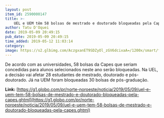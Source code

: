 ```yaml
---
layout: post
item_id: 2590000147
title: >-
    UEL e UEM têm 58 bolsas de mestrado e doutorado bloqueadas pela Capes
author: Tatu D'Oquei
date: 2019-05-09 20:49:15
pub_date: 2019-05-09 20:49:15
time_added: 2019-05-12 11:03:14
category: 
image: https://s2.glbimg.com/AczgxanET9SDZyOl_zGV6dcixaA=/1200x/smart/filters:cover():strip_icc()/s.glbimg.com/jo/g1/f/original/2016/09/11/entrada_da_uel.jpg
---
```


De acordo com as universidades, 58 bolsas da Capes que seriam concedidas para alunos selecionados neste ano serão bloqueadas. Na UEL, a decisão vai afetar 28 estudantes de mestrado, doutorado e pós-doutorado. Já na UEM foram bloqueadas 30 bolsas de pós-graduação.

**Link:** [https://g1.globo.com/pr/norte-noroeste/noticia/2019/05/09/uel-e-uem-tem-58-bolsas-de-mestrado-e-doutorado-bloqueadas-pela-capes.ghtml](https://g1.globo.com/pr/norte-noroeste/noticia/2019/05/09/uel-e-uem-tem-58-bolsas-de-mestrado-e-doutorado-bloqueadas-pela-capes.ghtml)


